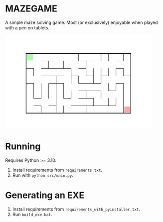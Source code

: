 # MAZEGAME

A simple maze solving game. Most (or exclusively) enjoyable when played with a pen on tablets.

![Animation](doc/animation.gif)

# Running

Requires Python >= 3.10.

1. Install requirements from `requirements.txt`.
2. Run with `python src/main.py`.

# Generating an EXE

1. Install requirements from `requirements_with_pyinstaller.txt`.
2. Run `build_exe.bat`.
